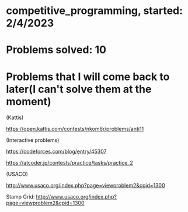 # competitive_programming, started: 2/4/2023

# Problems solved: 10

# Problems that I will come back to later(I can't solve them at the moment)

(Kattis)

https://open.kattis.com/contests/nkom6r/problems/anti11

(Interactive problems)

https://codeforces.com/blog/entry/45307

https://atcoder.jp/contests/practice/tasks/practice_2

(USACO)

http://www.usaco.org/index.php?page=viewproblem2&cpid=1300

Stamp Grid:
http://www.usaco.org/index.php?page=viewproblem2&cpid=1300 
